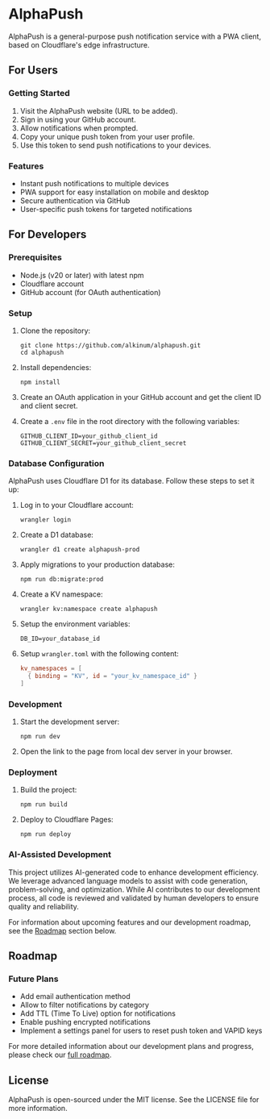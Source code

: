 # AlphaPush

AlphaPush is a general-purpose push notification service with a PWA client, based on Cloudflare's edge infrastructure.

## For Users

### Getting Started

1. Visit the AlphaPush website (URL to be added).
2. Sign in using your GitHub account.
3. Allow notifications when prompted.
4. Copy your unique push token from your user profile.
5. Use this token to send push notifications to your devices.

### Features

- Instant push notifications to multiple devices
- PWA support for easy installation on mobile and desktop
- Secure authentication via GitHub
- User-specific push tokens for targeted notifications

## For Developers

### Prerequisites

- Node.js (v20 or later) with latest npm
- Cloudflare account
- GitHub account (for OAuth authentication)

### Setup

1. Clone the repository:

   ```
   git clone https://github.com/alkinum/alphapush.git
   cd alphapush
   ```

2. Install dependencies:

   ```
   npm install
   ```

3. Create an OAuth application in your GitHub account and get the client ID and client secret.

4. Create a `.env` file in the root directory with the following variables:

   ```
   GITHUB_CLIENT_ID=your_github_client_id
   GITHUB_CLIENT_SECRET=your_github_client_secret
   ```

### Database Configuration

AlphaPush uses Cloudflare D1 for its database. Follow these steps to set it up:

1. Log in to your Cloudflare account:

   ```
   wrangler login
   ```

2. Create a D1 database:

   ```
   wrangler d1 create alphapush-prod
   ```

3. Apply migrations to your production database:

   ```
   npm run db:migrate:prod
   ```

4. Create a KV namespace:

   ```
   wrangler kv:namespace create alphapush
   ```

5. Setup the environment variables:

   ```
   DB_ID=your_database_id
   ```

6. Setup `wrangler.toml` with the following content:

   ```toml
   kv_namespaces = [
     { binding = "KV", id = "your_kv_namespace_id" }
   ]
   ```

### Development

1. Start the development server:

   ```
   npm run dev
   ```

2. Open the link to the page from local dev server in your browser.

### Deployment

1. Build the project:

   ```
   npm run build
   ```

2. Deploy to Cloudflare Pages:

   ```
   npm run deploy
   ```

### AI-Assisted Development

This project utilizes AI-generated code to enhance development efficiency. We leverage advanced language models to assist with code generation, problem-solving, and optimization. While AI contributes to our development process, all code is reviewed and validated by human developers to ensure quality and reliability.

For information about upcoming features and our development roadmap, see the [Roadmap](#roadmap) section below.

## Roadmap

### Future Plans

- Add email authentication method
- Allow to filter notifications by category
- Add TTL (Time To Live) option for notifications
- Enable pushing encrypted notifications
- Implement a settings panel for users to reset push token and VAPID keys

For more detailed information about our development plans and progress, please check our [full roadmap](./Roadmap.md).

## License

AlphaPush is open-sourced under the MIT license. See the LICENSE file for more information.
